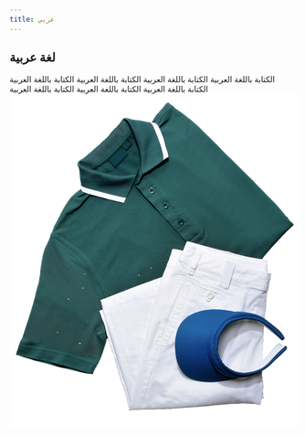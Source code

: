 ```yaml
---
title: عربي
---
```


## لغة عربية

الكتابة باللغة العربية  الكتابة باللغة العربية الكتابة باللغة العربية الكتابة باللغة العربية الكتابة باللغة العربية الكتابة باللغة العربية الكتابة باللغة العربية
![kisspng-t-shirt-sleeve-polo-shirt-collar-5a68252ceba064.0963365015167747009651](/kisspng-t-shirt-sleeve-polo-shirt-collar-5a68252ceba064.0963365015167747009651.png)

